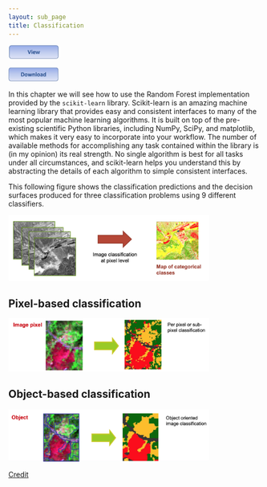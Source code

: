 ```yaml
---
layout: sub_page
title: Classification
---
```


[<img src="./buttons/view_button.png" width="100"/>](https://nicolasdeffense.github.io/eo-toolbox/notebooks/7_Classification/random_forest_classification.html)

[<img src="./buttons/download_button.png" width="100"/>](https://nicolasdeffense.github.io/eo-toolbox/notebooks/7_Classification/random_forest_classification.ipynb)

In this chapter we will see how to use the Random Forest implementation provided by the `scikit-learn` library. Scikit-learn is an amazing machine learning library that provides easy and consistent interfaces to many of the most popular machine learning algorithms. It is built on top of the pre-existing scientific Python libraries, including NumPy, SciPy, and matplotlib, which makes it very easy to incorporate into your workflow. The number of available methods for accomplishing any task contained within the library is (in my opinion) its real strength. No single algorithm is best for all tasks under all circumstances, and scikit-learn helps you understand this by abstracting the details of each algorithm to simple consistent interfaces.

This following figure shows the classification predictions and the decision surfaces produced for three classification problems using 9 different classifiers.

<img src="./notebooks/7_Classification/figures/im_classif_pixel.png" width="400">


## Pixel-based classification

<img src="./notebooks/7_Classification/figures/pixel_based.png" width="400">


## Object-based classification


<img src="./notebooks/7_Classification/figures/object_based.png" width="400">




[Credit](https://ceholden.github.io/open-geo-tutorial/python/chapter_5_classification.html)
